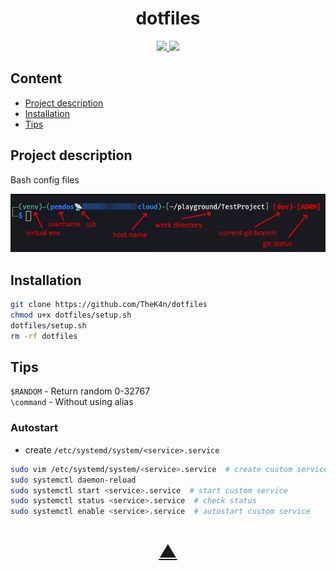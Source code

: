 <h1 align="center">dotfiles</h1>

<p align="center">
  <a href="https://github.com/TheK4n">
    <img src="https://img.shields.io/github/followers/TheK4n?label=Follow&style=social">
  </a>
  <a href="https://github.com/TheK4n/BashConfig">
    <img src="https://img.shields.io/github/stars/TheK4n/BashConfig?style=social">
  </a>
</p>


## Content
* [Project description](#chapter-0)
* [Installation](#chapter-1)
* [Tips](#chapter-2)


<a id="chapter-0"></a>
## Project description

Bash config files


[![Prompt](img/prompt.jpg)]()


<a id="chapter-1"></a>
## Installation

```bash
git clone https://github.com/TheK4n/dotfiles
chmod u+x dotfiles/setup.sh
dotfiles/setup.sh
rm -rf dotfiles
```


<a id="chapter-2"></a>
## Tips


```$RANDOM``` - Return random 0-32767\
```\command``` - Without using alias



### Autostart
* create ```/etc/systemd/system/<service>.service```
```bash
sudo vim /etc/systemd/system/<service>.service  # create custom service
sudo systemctl daemon-reload
sudo systemctl start <service>.service  # start custom service
sudo systemctl status <service>.service  # check status
sudo systemctl enable <service>.service  # autostart custom service
```



<h1 align="center"><a href="#top">▲</a></h1>
